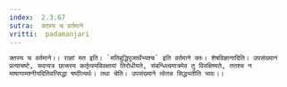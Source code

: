 ```yaml
---
index:  2.3.67
sutra:  क्तस्य च वर्तमाने
vritti:  padamanjari
---
```


	क्तस्य च वर्तमाने।। राज्ञां मत इति। `मतिबुद्धिपूजार्थेभ्यश्च` इति वर्तमाने क्तः। शेषविज्ञानादिति। उपसंख्यानं प्रत्याचष्टे, सदप्यत्र छात्त्रस्य कर्तृत्वमविवक्षायां तिरोधीयते, संबन्धित्वमात्रमेव तु विवक्षिष्यते, ततश्च न माषाणामश्नीयदितिवत्सिद्धा षष्ठीत्यर्थः। तथा चेति। उपसंख्याने त्वेतन्न सिद्ध्यतीति भावः।।
